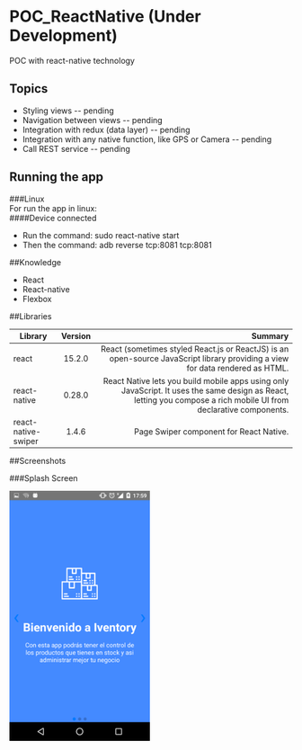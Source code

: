 # POC_ReactNative (Under Development)
POC with react-native technology

## Topics  
- Styling views -- pending  
- Navigation between views  -- pending  
- Integration with redux (data layer)  -- pending  
- Integration with any native function, like GPS or Camera -- pending  
- Call REST service -- pending  


## Running the app   

###Linux   
For run the app in linux:   
####Device connected   
- Run the command: sudo react-native start
- Then the command: adb reverse tcp:8081 tcp:8081 



##Knowledge

- React
- React-native
- Flexbox  
  
##Libraries  
  
| Library          | Version           | Summary  |
| ---------------- |:-------------:| -----:|
| react          | 15.2.0 | React (sometimes styled React.js or ReactJS) is an open-source JavaScript library providing a view for data rendered as HTML. |
| react-native      | 0.28.0      |   React Native lets you build mobile apps using only JavaScript. It uses the same design as React, letting you compose a rich mobile UI from declarative components. |
| react-native-swiper | 1.4.6      |  Page Swiper component for React Native. |
  

##Screenshots

###Splash Screen

<img src="/art/splash_A.png" width="250">
